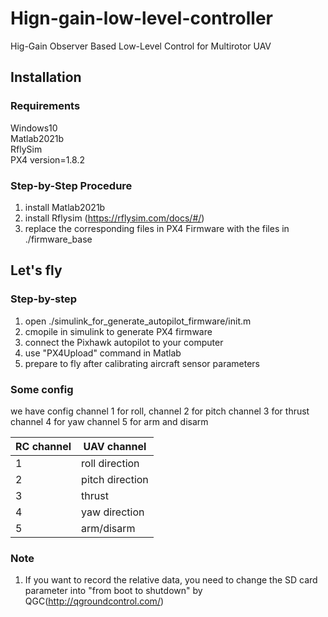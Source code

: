 # Hign-gain-low-level-controller
Hig-Gain Observer Based Low-Level Control for Multirotor UAV
## Installation
### Requirements
Windows10   
Matlab2021b  
RflySim  
PX4 version=1.8.2  

### Step-by-Step Procedure
1. install Matlab2021b
2. install Rflysim  (https://rflysim.com/docs/#/)
3. replace the corresponding files in PX4 Firmware with the files in ./firmware_base

## Let's fly
### Step-by-step
1. open ./simulink_for_generate_autopilot_firmware/init.m
2. cmopile in simulink to generate PX4 firmware
3. connect the Pixhawk autopilot to your computer
4. use "PX4Upload" command in Matlab
5. prepare to fly after calibrating aircraft sensor parameters

### Some config
we have config channel 1 for roll, channel 2 for pitch channel 3 for thrust channel 4 for yaw  channel 5 for arm and disarm

| RC channel| UAV channel | 
| ------ | ------ | 
| 1 | roll direction |
| 2 | pitch direction|
| 3 | thrust |
| 4 | yaw direction|
| 5 | arm/disarm |

### Note
1. If you want to record the relative data, you need to change the SD card parameter into "from boot to shutdown" by QGC(http://qgroundcontrol.com/)
